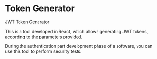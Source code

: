 # Token Generator
JWT Token Generator

This is a tool developed in React, which allows generating JWT tokens, according to the parameters provided.

During the authentication part development phase of a software, you can use this tool to perform security tests.
